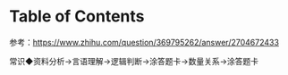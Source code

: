 # Table of Contents




参考：https://www.zhihu.com/question/369795262/answer/2704672433

常识◆资料分析→言语理解→逻辑判断→涂答题卡→数量关系→涂答题卡
